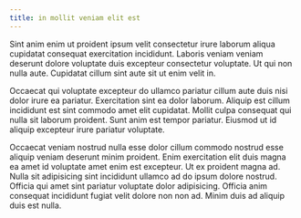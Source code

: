 ```yaml
---
title: in mollit veniam elit est
---
```


Sint anim enim ut proident ipsum velit consectetur irure laborum aliqua cupidatat consequat exercitation incididunt. Laboris veniam veniam deserunt dolore voluptate duis excepteur consectetur voluptate. Ut qui non nulla aute. Cupidatat cillum sint aute sit ut enim velit in.

Occaecat qui voluptate excepteur do ullamco pariatur cillum aute duis nisi dolor irure ea pariatur. Exercitation sint ea dolor laborum. Aliquip est cillum incididunt est sint commodo amet elit cupidatat. Mollit culpa consequat qui nulla sit laborum proident. Sunt anim est tempor pariatur. Eiusmod ut id aliquip excepteur irure pariatur voluptate.

Occaecat veniam nostrud nulla esse dolor cillum commodo nostrud esse aliquip veniam deserunt minim proident. Enim exercitation elit duis magna ea amet id voluptate amet enim est excepteur. Ut ex proident magna ad. Nulla sit adipisicing sint incididunt ullamco ad do ipsum dolore nostrud. Officia qui amet sint pariatur voluptate dolor adipisicing. Officia anim consequat incididunt fugiat velit dolore non non ad. Minim duis ad aliquip duis est nulla.